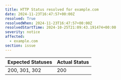 ```yaml
---
title: HTTP Status resolved for example.com
date: 2024-11-23T16:47:57+00:00Z
resolved: True
resolvedWhen: 2024-11-23T16:47:57+00:00Z
resolvedStartTime: 2024-10-25T21:09:43.191474+00:00
severity: notice
affected:
  - example.com
section: issue
---
```


| Expected Statuses | Actual Status  |
|-------------------|----------------|
| 200, 301, 302 | 200 |
